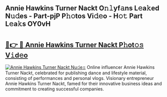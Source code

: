 ## Annie Hawkins Turner Nackt O𝚗𝚕yf𝚊ns L𝚎a𝚔ed N𝚞𝚍es - Part-pjP P𝚑𝚘tos Vi𝚍𝚎o - H𝚘𝚝 Part L𝚎a𝚔s OY0vH

# <h2><a href="http://kf48ke.oniu.top/?m=Annie+Hawkins+Turner+Nackt">🔗👉 🔴 Annie Hawkins Turner Nackt P𝚑ot𝚘𝚜 V𝚒d𝚎o</a></h2>

[![Annie Hawkins Turner Nackt Nu𝚍e𝚜](https://i.imgur.com/0qMVB7G.gif)](http://kf48ke.oniu.top/?m=Annie+Hawkins+Turner+Nackt)
Online influencer Annie Hawkins Turner Nackt, celebrated for publishing dance and lifestyle material, consisting of performances and personal vlogs. Visionary entrepreneur Annie Hawkins Turner Nackt, famed for their innovative business ideas and commitment to creating successful companies.  
